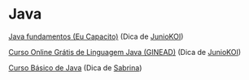 
# Java

[Java fundamentos (Eu Capacito)](https://www.eucapacito.com.br/curso-ec/java-fundamentos/)
(Dica de [JunioKOI](https://github.com/Juniokoi))

[Curso Online Grátis de Linguagem Java (GINEAD)](https://www.ginead.com.br/curso/curso-gratuito-de-linguagem-java)
(Dica de [JunioKOI](https://github.com/Juniokoi))

[Curso Básico de Java](https://www.learncafe.com/cursos/curso-basico-de-java) (Dica de [Sabrina](https://github.com/sanaderer))
